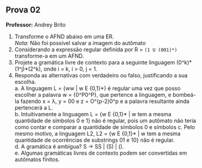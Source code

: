 ## Prova 02

**Professor:** Andrey Brito

1. Transforme o AFND abaixo em uma ER.  
*Nota:* Não foi possível salvar a imagem do autômato
2. Considerando a expressão regular definida por R = `(1 U (001)*)` transforme-a em um AFND.
3. Projete a gramática livre de contexto para a seguinte linguagem (0^k)\*(1^j)\*(2^k), onde i = k, i > 0, j = 1.
4. Responda as alternativas com verdadeiro ou falso, justificando a sua escolha.  
   a. A linguagem L = {ww | w E {0,1}\*} é regular uma vez que posso escolher a palavra w = {0^P0^P}, que pertence a linguagem, e bombeá-la fazendo x = λ, y = 00 e z = O^(p-2)0^p e a palavra resultante ainda pertencerá a L.  
   b. Intuitivamente a linguagem L = {w E {0,1}\* | w tem a mesma quantidade de símbolos 0 e 1} não é regular, pois um autômato não teria como contar e comparar a quantidade de símbolos 0 e símbolos c. Pelo mesmo motivo, a linguagem L2, L2 = {w E {0,1}\* | w tem a mesma quantidade de ocorrências de substrings 01 e 10} não é regular.  
   d. A gramática é ambígua? S -> SS | (S) | ().  
   e. Algumas gramáticas livres de contexto podem ser convertidas em autômatos finitos.
